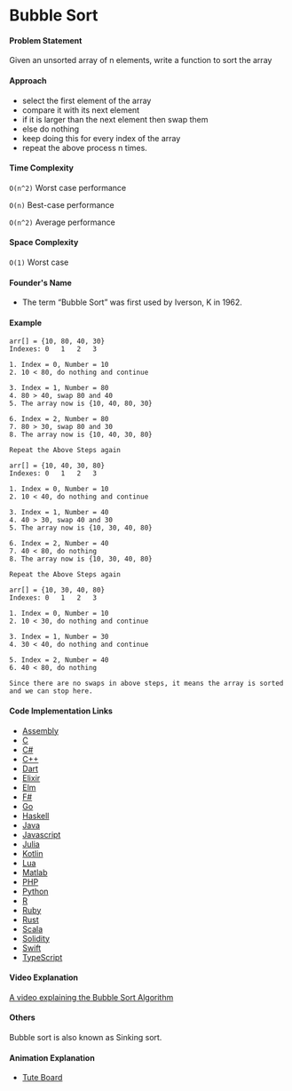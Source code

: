 # Bubble Sort

#### Problem Statement

Given an unsorted array of n elements, write a function to sort the array

#### Approach

- select the first element of the array
- compare it with its next element
- if it is larger than the next element then swap them
- else do nothing
- keep doing this for every index of the array
- repeat the above process n times.

#### Time Complexity

`O(n^2)` Worst case performance

`O(n)` Best-case performance

`O(n^2)` Average performance

#### Space Complexity

`O(1)` Worst case

#### Founder's Name

- The term “Bubble Sort” was first used by Iverson, K in 1962.

#### Example

```
arr[] = {10, 80, 40, 30}
Indexes: 0   1   2   3    

1. Index = 0, Number = 10
2. 10 < 80, do nothing and continue

3. Index = 1, Number = 80
4. 80 > 40, swap 80 and 40
5. The array now is {10, 40, 80, 30}

6. Index = 2, Number = 80
7. 80 > 30, swap 80 and 30
8. The array now is {10, 40, 30, 80}

Repeat the Above Steps again

arr[] = {10, 40, 30, 80}
Indexes: 0   1   2   3   

1. Index = 0, Number = 10
2. 10 < 40, do nothing and continue

3. Index = 1, Number = 40
4. 40 > 30, swap 40 and 30
5. The array now is {10, 30, 40, 80}

6. Index = 2, Number = 40
7. 40 < 80, do nothing
8. The array now is {10, 30, 40, 80}

Repeat the Above Steps again

arr[] = {10, 30, 40, 80}
Indexes: 0   1   2   3   

1. Index = 0, Number = 10
2. 10 < 30, do nothing and continue

3. Index = 1, Number = 30
4. 30 < 40, do nothing and continue

5. Index = 2, Number = 40
6. 40 < 80, do nothing

Since there are no swaps in above steps, it means the array is sorted and we can stop here.
```

#### Code Implementation Links

- [Assembly](https://github.com/CloudArmor/AArch64_Assembly/blob/main/sorters/bubble_sort.s)
- [C](https://github.com/CloudArmor/C/blob/master/sorting/bubble_sort.c)
- [C#](https://github.com/CloudArmor/C-Sharp/blob/master/Algorithms/Sorters/Comparison/BubbleSorter.cs)
- [C++](https://github.com/CloudArmor/C-Plus-Plus/blob/master/sorting/bubble_sort.cpp)
- [Dart](https://github.com/CloudArmor/Dart/blob/master/sort/bubble_Sort.dart)
- [Elixir](https://github.com/CloudArmor/Elixir/blob/master/lib/sorting/bubble_sort.ex)
- [Elm](https://github.com/CloudArmor/Elm/blob/master/src/Sorting/BubbleSort.elm)
- [F#](https://github.com/CloudArmor/F-Sharp/blob/main/Algorithms/Sort/Bubble_Sort.fs)
- [Go](https://github.com/CloudArmor/Go/blob/master/sort/bubblesort.go)
- [Haskell](https://github.com/CloudArmor/Haskell/blob/master/src/Sorts/BubbleSort.hs)
- [Java](https://github.com/CloudArmor/Java/blob/master/src/main/java/com/thealgorithms/sorts/BubbleSort.java)
- [Javascript](https://github.com/CloudArmor/JavaScript/blob/master/Sorts/BubbleSort.js)
- [Julia](https://github.com/CloudArmor/Julia/blob/main/src/sorts/bubble_sort.jl)
- [Kotlin](https://github.com/CloudArmor/Kotlin/blob/master/src/main/kotlin/sort/BubbleSort.kt)
- [Lua](https://github.com/CloudArmor/Lua/blob/main/src/sorting/bubblesort.lua)
- [Matlab](https://github.com/CloudArmor/MATLAB-Octave/blob/master/algorithms/sorting/bubble_sort.m)
- [PHP](https://github.com/CloudArmor/PHP/blob/master/Sorting/BubbleSort.php)
- [Python](https://github.com/CloudArmor/PyAlgorithms/blob/master/sorts/bubble_sort.py)
- [R](https://github.com/CloudArmor/R/blob/master/sorting_algorithms/bubble_sort.r)
- [Ruby](https://github.com/CloudArmor/Ruby/blob/master/sorting/bubble_sort.rb)
- [Rust](https://github.com/CloudArmor/Rust/blob/master/src/sorting/bubble_sort.rs)
- [Scala](https://github.com/CloudArmor/Scala/blob/master/src/main/scala/Sort/BubbleSort.scala)
- [Solidity](https://github.com/CloudArmor/Solidity/blob/main/src/Sorts/BubbleSort.sol)
- [Swift](https://github.com/CloudArmor/Swift/blob/master/sorts/BubbleSort.swift)
- [TypeScript](https://github.com/CloudArmor/TypeScript/blob/master/sorts/bubble_sort.ts)

#### Video Explanation

[A video explaining the Bubble Sort Algorithm](https://www.youtube.com/watch?v=Jdtq5uKz-w4)

#### Others

Bubble sort is also known as Sinking sort.

#### Animation Explanation

- [Tute Board](https://boardhub.github.io/tute/?wd=bubbleSortAlgo2)
